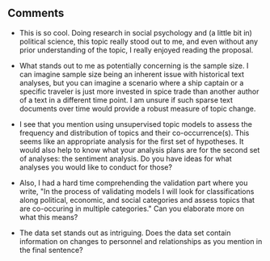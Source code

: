 ## Comments
+ This is so cool. Doing research in social psychology and (a little bit in) political science, this topic really stood out to me, and even without any prior understanding of the topic, I really enjoyed reading the proposal. 

+ What stands out to me as potentially concerning is the sample size. I can imagine sample size being an inherent issue with historical text analyses, but you can imagine a scenario where a ship captain or a specific traveler is just more invested in spice trade than another author of a text in a different time point. I am unsure if such sparse text documents over time would provide a robust measure of topic change. 

+ I see that you mention using unsupervised topic models to assess the frequency and distribution of topics and their co-occurrence(s). This seems like an appropriate analysis for the first set of hypotheses. It would also help to know what your analysis plans are for the second set of analyses: the sentiment analysis. Do you have ideas for what analyses you would like to conduct for those? 

+ Also, I had a hard time comprehending the validation part where you write, "In the process of validating models I will look for classifications along political, economic, and social categories and assess topics that are co-occuring in multiple categories." Can you elaborate more on what this means? 

+ The data set stands out as intriguing. Does the data set contain information on changes to personnel and relationships as you mention in the final sentence? 